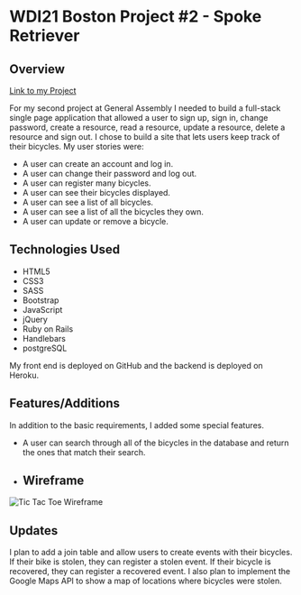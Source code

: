# WDI21 Boston Project \#2 - Spoke Retriever

## Overview

[Link to my Project](https://derekbmcintire.github.io/bike-registry-front-end/)

For my second project at General Assembly I needed to build  a full-stack single page application that allowed a user to sign up, sign in, change password, create a resource, read a resource, update a resource, delete a resource and sign out.  I chose to build a site that lets users keep track of their bicycles.  My user stories were:

- A user can create an account and log in.
- A user can change their password and log out.
- A user can register many bicycles.
- A user can see their bicycles displayed.
- A user can see a list of all bicycles.
- A user can see a list of all the bicycles they own.
- A user can update or remove a bicycle.

## Technologies Used

- HTML5
- CSS3
- SASS
- Bootstrap
- JavaScript
- jQuery
- Ruby on Rails
- Handlebars
- postgreSQL

My front end is deployed on GitHub and the backend is deployed on Heroku.

## Features/Additions

In addition to the basic requirements, I added some special features.

- A user can search through all of the bicycles in the database and return the ones that match their search.
-
  ## Wireframe
![Tic Tac Toe Wireframe](https://c1.staticflickr.com/5/4538/23906244027_eeca8a2e9e.jpg)


## Updates
I plan to add a join table and allow users to create events with their bicycles.  If their bike is stolen, they can register a stolen event.  If their bicycle is recovered, they can register a recovered event.  I also plan to implement the Google Maps API to show a map of locations where bicycles were stolen.
